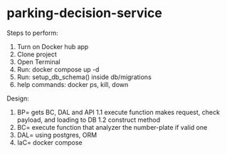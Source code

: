 # parking-decision-service

Steps to perform:

1. Turn on Docker hub app
2. Clone project
3. Open Terminal
4. Run: docker compose up -d
5. Run: setup_db_schema() inside db/migrations
6. help commands: docker ps, kill, down

Design: 

1. BP= gets BC, DAL and API
1.1 execute function makes request, check payload, and loading to DB
1.2 construct method  
2. BC= execute function that analyzer the number-plate if valid one
3. DAL= using postgres, ORM
4. IaC= docker compose
